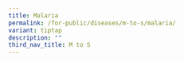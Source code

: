 ```yaml
---
title: Malaria
permalink: /for-public/diseases/m-to-s/malaria/
variant: tiptap
description: ""
third_nav_title: M to S
---
```

